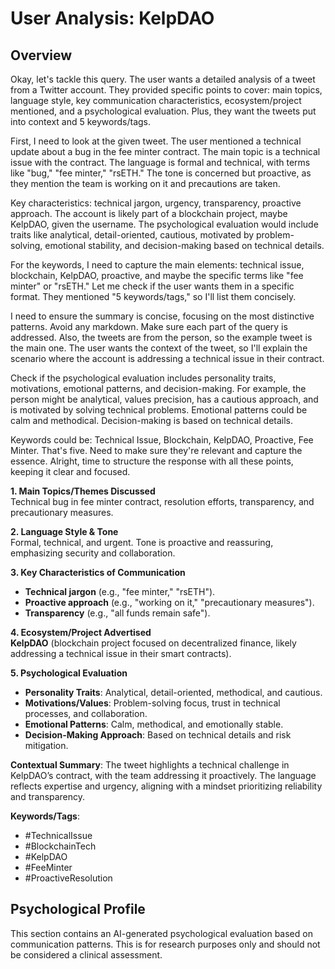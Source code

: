 # User Analysis: KelpDAO

## Overview

<think>
Okay, let's tackle this query. The user wants a detailed analysis of a tweet from a Twitter account. They provided specific points to cover: main topics, language style, key communication characteristics, ecosystem/project mentioned, and a psychological evaluation. Plus, they want the tweets put into context and 5 keywords/tags.

First, I need to look at the given tweet. The user mentioned a technical update about a bug in the fee minter contract. The main topic is a technical issue with the contract. The language is formal and technical, with terms like "bug," "fee minter," "rsETH." The tone is concerned but proactive, as they mention the team is working on it and precautions are taken.

Key characteristics: technical jargon, urgency, transparency, proactive approach. The account is likely part of a blockchain project, maybe KelpDAO, given the username. The psychological evaluation would include traits like analytical, detail-oriented, cautious, motivated by problem-solving, emotional stability, and decision-making based on technical details.

For the keywords, I need to capture the main elements: technical issue, blockchain, KelpDAO, proactive, and maybe the specific terms like "fee minter" or "rsETH." Let me check if the user wants them in a specific format. They mentioned "5 keywords/tags," so I'll list them concisely.

I need to ensure the summary is concise, focusing on the most distinctive patterns. Avoid any markdown. Make sure each part of the query is addressed. Also, the tweets are from the person, so the example tweet is the main one. The user wants the context of the tweet, so I'll explain the scenario where the account is addressing a technical issue in their contract. 

Check if the psychological evaluation includes personality traits, motivations, emotional patterns, and decision-making. For example, the person might be analytical, values precision, has a cautious approach, and is motivated by solving technical problems. Emotional patterns could be calm and methodical. Decision-making is based on technical details.

Keywords could be: Technical Issue, Blockchain, KelpDAO, Proactive, Fee Minter. That's five. Need to make sure they're relevant and capture the essence. Alright, time to structure the response with all these points, keeping it clear and focused.
</think>

**1. Main Topics/Themes Discussed**  
Technical bug in fee minter contract, resolution efforts, transparency, and precautionary measures.  

**2. Language Style & Tone**  
Formal, technical, and urgent. Tone is proactive and reassuring, emphasizing security and collaboration.  

**3. Key Characteristics of Communication**  
- **Technical jargon** (e.g., "fee minter," "rsETH").  
- **Proactive approach** (e.g., "working on it," "precautionary measures").  
- **Transparency** (e.g., "all funds remain safe").  

**4. Ecosystem/Project Advertised**  
**KelpDAO** (blockchain project focused on decentralized finance, likely addressing a technical issue in their smart contracts).  

**5. Psychological Evaluation**  
- **Personality Traits**: Analytical, detail-oriented, methodical, and cautious.  
- **Motivations/Values**: Problem-solving focus, trust in technical processes, and collaboration.  
- **Emotional Patterns**: Calm, methodical, and emotionally stable.  
- **Decision-Making Approach**: Based on technical details and risk mitigation.  

**Contextual Summary**: The tweet highlights a technical challenge in KelpDAO’s contract, with the team addressing it proactively. The language reflects expertise and urgency, aligning with a mindset prioritizing reliability and transparency.  

**Keywords/Tags**:  
- #TechnicalIssue  
- #BlockchainTech  
- #KelpDAO  
- #FeeMinter  
- #ProactiveResolution

## Psychological Profile

This section contains an AI-generated psychological evaluation based on communication patterns. This is for research purposes only and should not be considered a clinical assessment.